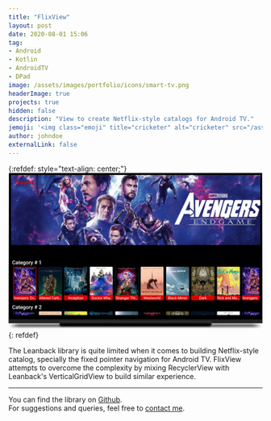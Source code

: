 ```yaml
---
title: "FlixView"
layout: post
date: 2020-08-01 15:06
tag: 
- Android
- Kotlin
- AndroidTV
- DPad
image: /assets/images/portfolio/icons/smart-tv.png
headerImage: true
projects: true
hidden: false
description: "View to create Netflix-style catalogs for Android TV."
jemoji: '<img class="emoji" title="cricketer" alt="cricketer" src="/assets/images/portfolio/icons/smart-tv.png" height="20" width="20" align="absmiddle">'
author: johndoe
externalLink: false
---
```


{:refdef: style="text-align: center;"}
![Screenshot](/assets/images/portfolio/flix-view.png)
{: refdef}

The Leanback library is quite limited when it comes to building Netflix-style catalog, specially the fixed pointer navigation for Android TV. FlixView attempts to overcome the complexity by mixing RecyclerView with Leanback's VerticalGridView to build similar experience.

---

You can find the library on [Github](https://github.com/xuhaibahmad/FlixView).<br/>
For suggestions and queries, feel free to [contact me](http://linkedin.com/in/xuhaibahmad).
